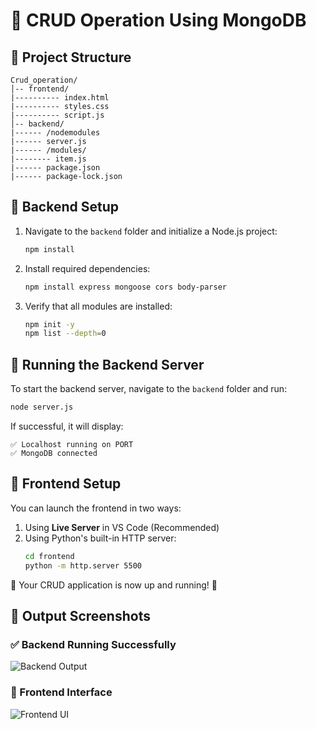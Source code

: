 # 🚀 CRUD Operation Using MongoDB

## 📁 Project Structure
```
Crud_operation/
│-- frontend/
|---------- index.html
|---------- styles.css
|---------- script.js
│-- backend/
|------ /nodemodules
|------ server.js
|------ /modules/
|-------- item.js
|------ package.json
|------ package-lock.json
```

## 🔧 Backend Setup
1. Navigate to the `backend` folder and initialize a Node.js project:
   ```sh
   npm install
   ```
2. Install required dependencies:
   ```sh
   npm install express mongoose cors body-parser
   ```
3. Verify that all modules are installed:
   ```sh
   npm init -y
   npm list --depth=0
   ```

## 🚀 Running the Backend Server
To start the backend server, navigate to the `backend` folder and run:
```sh
node server.js
```
If successful, it will display:
```
✅ Localhost running on PORT
✅ MongoDB connected
```

## 🎨 Frontend Setup
You can launch the frontend in two ways:
1. Using **Live Server** in VS Code (Recommended)
2. Using Python's built-in HTTP server:
   ```sh
   cd frontend
   python -m http.server 5500
   ```

🎉 Your CRUD application is now up and running! 🚀

## 📸 Output Screenshots

### ✅ Backend Running Successfully
![Backend Output](images/backend-output.png)

### 🎨 Frontend Interface
![Frontend UI](images/frontend-ui.png)

